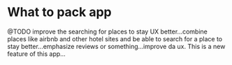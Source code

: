 # What to pack app

@TODO improve the searching for places to stay UX better...combine places like airbnb and other hotel sites and be able to search for a place to stay better...emphasize reviews or something...improve da ux. This is a new feature of this app...
